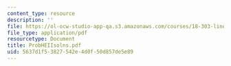 ```yaml
---
content_type: resource
description: ''
file: https://ol-ocw-studio-app-qa.s3.amazonaws.com/courses/18-303-linear-partial-differential-equations-fall-2006/5637d1f53827542e4d0f50d857de5e89_ProbHEIIsolns.pdf
file_type: application/pdf
resourcetype: Document
title: ProbHEIIsolns.pdf
uid: 5637d1f5-3827-542e-4d0f-50d857de5e89
---
```

